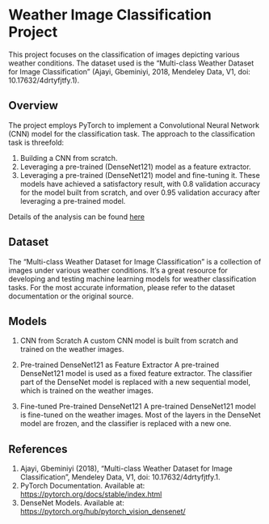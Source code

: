 # Weather Image Classification Project

This project focuses on the classification of images depicting various weather conditions. The dataset used is the “Multi-class Weather Dataset for Image Classification” (Ajayi, Gbeminiyi, 2018, Mendeley Data, V1, doi: 10.17632/4drtyfjtfy.1).

## Overview
The project employs PyTorch to implement a Convolutional Neural Network (CNN) model for the classification task. The approach to the classification task is threefold:
1. Building a CNN from scratch.
2. Leveraging a pre-trained (DenseNet121) model as a feature extractor.
3. Leveraging a pre-trained (DenseNet121) model and fine-tuning it.
These models have achieved a satisfactory result, with 0.8 validation accuracy for the model built from scratch, and over 0.95 validation accuracy after leveraging a pre-trained model.

Details of the analysis can be found [here](https://github.com/billwan96/2024_02-Weather_Image_Classification/blob/main/analysis.ipynb)

## Dataset
The “Multi-class Weather Dataset for Image Classification” is a collection of images under various weather conditions. It’s a great resource for developing and testing machine learning models for weather classification tasks. For the most accurate information, please refer to the dataset documentation or the original source.

## Models
1. CNN from Scratch
A custom CNN model is built from scratch and trained on the weather images.

2. Pre-trained DenseNet121 as Feature Extractor
A pre-trained DenseNet121 model is used as a fixed feature extractor. The classifier part of the DenseNet model is replaced with a new sequential model, which is trained on the weather images.

3. Fine-tuned Pre-trained DenseNet121
A pre-trained DenseNet121 model is fine-tuned on the weather images. Most of the layers in the DenseNet model are frozen, and the classifier is replaced with a new one.

## References
1. Ajayi, Gbeminiyi (2018), “Multi-class Weather Dataset for Image Classification”, Mendeley Data, V1, doi: 10.17632/4drtyfjtfy.1.
2. PyTorch Documentation. Available at: https://pytorch.org/docs/stable/index.html
3. DenseNet Models. Available at: https://pytorch.org/hub/pytorch_vision_densenet/

